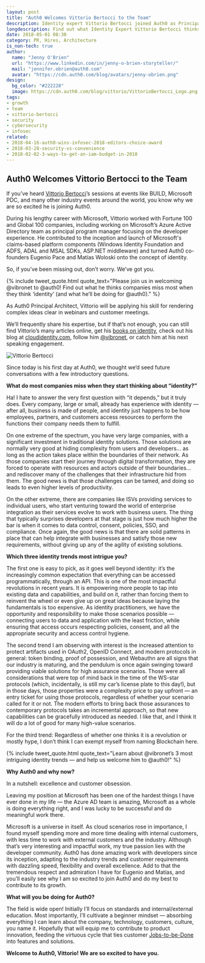 ```yaml
---
layout: post
title: "Auth0 Welcomes Vittorio Bertocci to the Team"
description: Identity expert Vittorio Bertocci joined Auth0 as Principal Architect. Find out what he thinks companies miss when they think ‘identity.’
longdescription: Find out what Identity Expert Vittorio Bertocci thinks companies miss when they think ‘identity,’ his picks for the 3 most intriguing trends in identity today, and his initial plans for his new role as Auth0 Principal Architect.
date: 2018-05-01 08:30
category: PR, Hires, Architecture
is_non-tech: true
author:
  name: "Jenny O'Brien"
  url: "https://www.linkedin.com/in/jenny-o-brien-storyteller/"
  mail: "jennifer.obrien@auth0.com"
  avatar: "https://cdn.auth0.com/blog/avatars/jenny-obrien.png"
design:
  bg_color: "#222228"
  image: https://cdn.auth0.com/blog/vittorio/VittorioBertocci_Logo.png
tags:
- growth
- team
- vittorio-bertocci
- security
- cybersecurity
- infosec
related:
- 2018-04-16-auth0-wins-infosec-2018-editors-choice-award
- 2018-03-28-security-vs-convenience
- 2018-02-02-3-ways-to-get-an-iam-budget-in-2018
---
```


## Auth0 Welcomes Vittorio Bertocci to the Team

If you’ve heard [Vittorio Bertocci](https://www.linkedin.com/in/vittoriobertocci/)’s sessions at events like BUILD, Microsoft PDC, and many other industry events around the world, you know why we are so excited he is joining Auth0. 

During his lengthy career with Microsoft, Vittorio worked with Fortune 100 and Global 100 companies, including working on Microsoft’s Azure Active Directory team as principal program manager focusing on the developer experience. He contributed to the inception and launch of Microsoft's claims-based platform components (Windows Identity Foundation and ADFS, ADAL and MSAL SDKs, ASP.NET middleware) and turned Auth0 co-founders Eugenio Pace and Matías Woloski onto the concept of identity.

So, if you’ve been missing out, don’t worry. We’ve got you.

{% include tweet_quote.html quote_text="Please join us in welcoming @vibronet to @auth0! Find out what he thinks companies miss most when they think ‘identity’ (and what he’ll be doing for @auth0)." %} 

As Auth0 Principal Architect, Vittorio will be applying his skill for rendering complex ideas clear in webinars and customer meetings.

We’ll frequently share his expertise, but if that’s not enough, you can still find Vittorio’s many articles online, get his [books on identity](https://www.amazon.com/Vittorio-Bertocci/e/B001JSFAPC/ref=sr_ntt_srch_lnk_2?qid=1524600242&sr=8-2-fkmr0), check out his blog at [cloudidentity.com](http://www.cloudidentity.com/blog/), follow him [@vibronet](https://twitter.com/vibronet), or catch him at his next speaking engagement.

![Vittorio Bertocci](https://cdn.auth0.com/blog/vittorio/Vittorio_193.jpg)

Since today is his first day at Auth0, we thought we’d seed future conversations with a few introductory questions. 

**What do most companies miss when they start thinking about “identity?”**

Ha! I hate to answer the very first question with “it depends,” but it truly does. Every company, large or small, already has experience with identity — after all, business is made of people, and identity just happens to be how employees, partners, and customers access resources to perform the functions their company needs them to fulfill.

On one extreme of the spectrum, you have very large companies, with a significant investment in traditional identity solutions. Those solutions are normally very good at hiding complexity from users and developers… as long as the action takes place within the boundaries of their network. As those companies start their journey through digital transformation, they are forced to operate with resources and actors outside of their boundaries… and rediscover many of the challenges that their infrastructure hid from them. The good news is that those challenges can be tamed, and doing so leads to even higher levels of productivity.

On the other extreme, there are companies like ISVs providing services to individual users, who start venturing toward the world of enterprise integration as their services evolve to work with business users. The thing that typically surprises developers at that stage is just how much higher the bar is when it comes to data control, consent, policies, SSO, and compliance. Once again, the good news is that there are solid patterns in place that can help integrate with businesses and satisfy those new requirements, without giving up any of the agility of existing solutions.

**Which three identity trends most intrigue you?**

The first one is easy to pick, as it goes well beyond identity: it’s the increasingly common expectation that everything can be accessed programmatically, through an API. This is one of the most impactful revolutions in recent years. It is empowering more people to tap into existing data and capabilities, and build on it, rather than forcing them to reinvent the wheel or even give up on great ideas because laying the fundamentals is too expensive. As identity practitioners, we have the opportunity and responsibility to make those scenarios possible —connecting users to data and application with the least friction, while ensuring that access occurs respecting policies, consent, and all the appropriate security and access control hygiene.

The second trend I am observing with interest is the increased attention to protect artifacts used in OAuth2, OpenID Connect, and modern protocols in general: token binding, proof of possession, and Webauthn are all signs that our industry is maturing, and the pendulum is once again swinging toward providing viable solutions for high assurance scenarios. Those were all considerations that were top of mind back in the time of the WS-star protocols (which, incidentally, is still my car’s license plate to this day!), but in those days, those properties were a complexity price to pay upfront — an entry ticket for using those protocols, regardless of whether your scenario called for it or not. The modern efforts to bring back those assurances to contemporary protocols takes an incremental approach, so that new capabilities can be gracefully introduced as needed. I like that, and I think it will do a lot of good for many high-value scenarios.

For the third trend: Regardless of whether one thinks it is a revolution or mostly hype, I don’t think I can exempt myself from naming Blockchain here.

{% include tweet_quote.html quote_text="Learn about @vibronet’s 3 most intriguing identity trends — and help us welcome him to @auth0!" %} 

**Why Auth0 and why now?**

In a nutshell: excellence and customer obsession.

Leaving my position at Microsoft has been one of the hardest things I have ever done in my life — the Azure AD team is amazing, Microsoft as a whole is doing everything right, and I was lucky to be successful and do meaningful work there. 

Microsoft is a universe in itself. As cloud scenarios rose in importance, I found myself spending more and more time dealing with internal customers, with less time to work with external customers and the industry. Although that’s very interesting and impactful work, my true passion lies with the developer community. Auth0 has done amazing work with developers since its inception, adapting to the industry trends and customer requirements with dazzling speed, flexibility and overall excellence. Add to that the tremendous respect and admiration I have for Eugenio and Matías, and you’ll easily see why I am so excited to join Auth0 and do my best to contribute to its growth.

**What will you be doing for Auth0?**

The field is wide open! Initially I’ll focus on standards and internal/external education. Most importantly, I’ll cultivate a beginner mindset — absorbing everything I can learn about the company, technology, customers, culture, you name it. Hopefully that will equip me to contribute to product innovation, feeding the virtuous cycle that ties customer [Jobs-to-be-Done](https://auth0.com/resources/webinars/the-jobs-to-be-done-framework) into features and solutions. 

**Welcome to Auth0, Vittorio! We are so excited to have you.**
